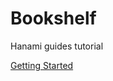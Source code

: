 # Bookshelf

Hanami guides tutorial

[Getting Started](https://guides.hanamirb.org/introduction/getting-started/)
